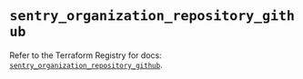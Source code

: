 # `sentry_organization_repository_github`

Refer to the Terraform Registry for docs: [`sentry_organization_repository_github`](https://registry.terraform.io/providers/jianyuan/sentry/0.14.5/docs/resources/organization_repository_github).
